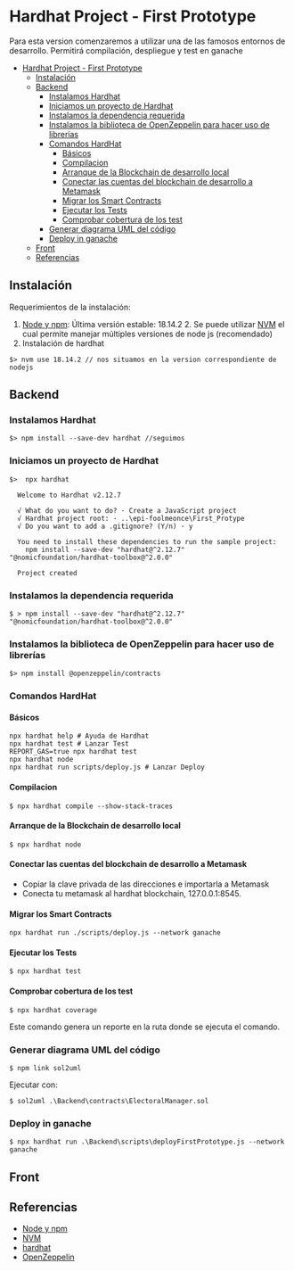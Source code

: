 # Hardhat Project - First Prototype

Para esta version comenzaremos a utilizar una de las famosos entornos de desarrollo. Permitirá compilación, despliegue y test en ganache

- [Hardhat Project - First Prototype](#hardhat-project---first-prototype)
  - [Instalación](#instalación)
  - [Backend](#backend)
    - [Instalamos Hardhat](#instalamos-hardhat)
    - [Iniciamos un proyecto de Hardhat](#iniciamos-un-proyecto-de-hardhat)
    - [Instalamos la dependencia requerida](#instalamos-la-dependencia-requerida)
    - [Instalamos la biblioteca de OpenZeppelin para hacer uso de librerías](#instalamos-la-biblioteca-de-openzeppelin-para-hacer-uso-de-librerías)
    - [Comandos HardHat](#comandos-hardhat)
      - [Básicos](#básicos)
      - [Compilacion](#compilacion)
      - [Arranque de la Blockchain de desarrollo local](#arranque-de-la-blockchain-de-desarrollo-local)
      - [Conectar las cuentas del blockchain de desarrollo a Metamask](#conectar-las-cuentas-del-blockchain-de-desarrollo-a-metamask)
      - [Migrar los Smart Contracts](#migrar-los-smart-contracts)
      - [Ejecutar los Tests](#ejecutar-los-tests)
      - [Comprobar cobertura de los test](#comprobar-cobertura-de-los-test)
    - [Generar diagrama UML del código](#generar-diagrama-uml-del-código)
    - [Deploy in ganache](#deploy-in-ganache)
  - [Front](#front)
  - [Referencias](#referencias)

## Instalación

Requerimientos de la instalación:

1. [Node y npm](https://nodejs.org/en/): Última versión estable: 18.14.2 2. Se puede utilizar [NVM](https://github.com/nvm-sh/nvm) el cual permite manejar múltiples versiones de node js (recomendado)
2. Instalación de hardhat

`$> nvm use 18.14.2 // nos situamos en la version correspondiente de nodejs`

## Backend

### Instalamos Hardhat

`$> npm install --save-dev hardhat //seguimos`

### Iniciamos un proyecto de Hardhat

```shell
$>  npx hardhat

  Welcome to Hardhat v2.12.7

  √ What do you want to do? · Create a JavaScript project
  √ Hardhat project root: · ..\epi-foolmeonce\First_Protype
  √ Do you want to add a .gitignore? (Y/n) · y

  You need to install these dependencies to run the sample project:
    npm install --save-dev "hardhat@^2.12.7" "@nomicfoundation/hardhat-toolbox@^2.0.0"

  Project created
```

### Instalamos la dependencia requerida

`$ > npm install --save-dev "hardhat@^2.12.7" "@nomicfoundation/hardhat-toolbox@^2.0.0"`

### Instalamos la biblioteca de OpenZeppelin para hacer uso de librerías

`$> npm install @openzeppelin/contracts`

### Comandos HardHat

#### Básicos

```shell
npx hardhat help # Ayuda de Hardhat
npx hardhat test # Lanzar Test
REPORT_GAS=true npx hardhat test
npx hardhat node
npx hardhat run scripts/deploy.js # Lanzar Deploy
```

#### Compilacion

`$ npx hardhat compile --show-stack-traces`

#### Arranque de la Blockchain de desarrollo local

`$ npx hardhat node`

#### Conectar las cuentas del blockchain de desarrollo a Metamask

- Copiar la clave privada de las direcciones e importarla a Metamask
- Conecta tu metamask al hardhat blockchain, 127.0.0.1:8545.

#### Migrar los Smart Contracts

`npx hardhat run ./scripts/deploy.js --network ganache`

#### Ejecutar los Tests

`$ npx hardhat test`

#### Comprobar cobertura de los test

`$ npx hardhat coverage`

Este comando genera un reporte en la ruta donde se ejecuta el comando.

### Generar diagrama UML del código

`$ npm link sol2uml`

Ejecutar con:

`$ sol2uml .\Backend\contracts\ElectoralManager.sol`

### Deploy in ganache

`$ npx hardhat run .\Backend\scripts\deployFirstPrototype.js --network ganache`

## Front

## Referencias

- [Node y npm](https://nodejs.org/en/)
- [NVM](https://github.com/nvm-sh/nvm)
- [hardhat](https://www.npmjs.com/package/hardhat?activeTab=readme)
- [OpenZeppelin](https://github.com/OpenZeppelin/openzeppelin-contracts/tree/master/contracts)
